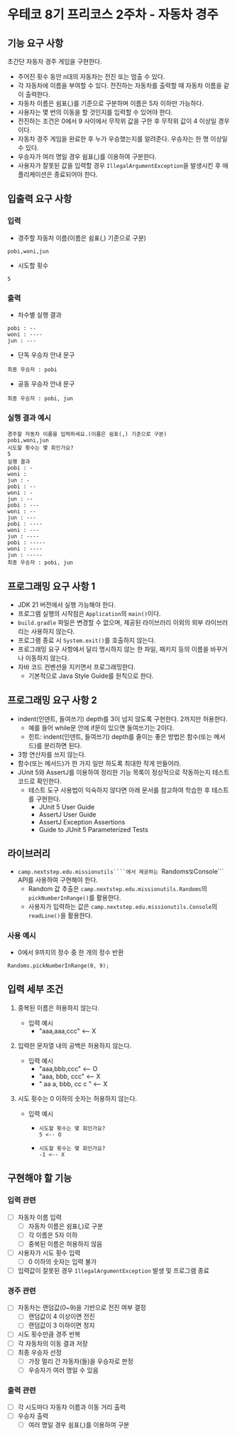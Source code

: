 # 우테코 8기 프리코스 2주차 - 자동차 경주
## 기능 요구 사항
초간단 자동자 경주 게임을 구현한다.

- 주어진 횟수 동안 n대의 자동차는 전진 또는 멈출 수 있다.
- 각 자동차에 이름을 부여할 수 있다. 전진하는 자동차를 출력할 때 자동차 이름을 같이 출력한다.
- 자동차 이름은 쉼표(,)를 기준으로 구분하며 이름은 5자 이하만 가능하다.
- 사용자는 몇 번의 이동을 할 것인지를 입력할 수 있어야 한다.
- 전진하는 조건은 0에서 9 사이에서 무작위 값을 구한 후 무작위 값이 4 이상일 경우이다.
- 자동차 경주 게임을 완료한 후 누가 우승했는지를 알려준다. 우승자는 한 명 이상일 수 있다.
- 우승자가 여러 명일 경우 쉼표(,)를 이용하여 구분한다.
- 사용자가 잘못된 값을 입력할 경우 ```IllegalArgumentException```을 발생시킨 후 애플리케이션은 종료되어야 한다.

## 입출력 요구 사항
### 입력
- 경주할 자동차 이름(이름은 쉼표(,) 기준으로 구분)
```
pobi,woni,jun
```
- 시도할 횟수
```
5
```
### 출력
- 차수별 실행 결과
```
pobi : --
woni : ----
jun : ---
```
- 단독 우승자 안내 문구
```
최종 우승자 : pobi
```
- 공동 우승자 안내 문구
```
최종 우승자 : pobi, jun
```
### 실행 결과 예시
```
경주할 자동차 이름을 입력하세요.(이름은 쉼표(,) 기준으로 구분)
pobi,woni,jun
시도할 횟수는 몇 회인가요?
5
실행 결과
pobi : -
woni : 
jun : -
pobi : --
woni : -
jun : --
pobi : ---
woni : --
jun : ---
pobi : ----
woni : ---
jun : ----
pobi : -----
woni : ----
jun : -----
최종 우승자 : pobi, jun
```

## 프로그래밍 요구 사항 1
- JDK 21 버전에서 실행 가능해야 한다.
- 프로그램 실행의 시작점은 ```Application```의 ```main()```이다.
- ```build.gradle``` 파일은 변경할 수 없으며, 제공된 라이브러리 이외의 외부 라이브러리는 사용하지 않는다.
- 프로그램 종료 시 ```System.exit()```를 호출하지 않는다.
- 프로그래밍 요구 사항에서 달리 명시하지 않는 한 파일, 패키지 등의 이름을 바꾸거나 이동하지 않는다.
- 자바 코드 컨벤션을 지키면서 프로그래밍한다.
  - 기본적으로 Java Style Guide를 원칙으로 한다.

## 프로그래밍 요구 사항 2
- indent(인덴트, 들여쓰기) depth를 3이 넘지 않도록 구현한다. 2까지만 허용한다.
  - 예를 들어 while문 안에 if문이 있으면 들여쓰기는 2이다.
  - 힌트: indent(인덴트, 들여쓰기) depth를 줄이는 좋은 방법은 함수(또는 메서드)를 분리하면 된다.
- 3항 연산자를 쓰지 않는다.
- 함수(또는 메서드)가 한 가지 일만 하도록 최대한 작게 만들어라.
- JUnit 5와 AssertJ를 이용하여 정리한 기능 목록이 정상적으로 작동하는지 테스트 코드로 확인한다.
  - 테스트 도구 사용법이 익숙하지 않다면 아래 문서를 참고하여 학습한 후 테스트를 구현한다.
    - JUnit 5 User Guide
    - AssertJ User Guide
    - AssertJ Exception Assertions
    - Guide to JUnit 5 Parameterized Tests
      
## 라이브러리
- ```camp.nextstep.edu.missionutils````에서 제공하는 ```Randoms``` 및 ```Console``` API를 사용하여 구현해야 한다.
  - Random 값 추출은 ```camp.nextstep.edu.missionutils.Randoms```의 ```pickNumberInRange()```를 활용한다.
  - 사용자가 입력하는 값은 ```camp.nextstep.edu.missionutils.Console```의 ```readLine()```을 활용한다.

### 사용 예시
- 0에서 9까지의 정수 중 한 개의 정수 반환
```
Randoms.pickNumberInRange(0, 9);
```
## 입력 세부 조건
1. 중복된 이름은 허용하지 않는다.
   - 입력 예시
     - "aaa,aaa,ccc"   <-- X
       
2. 입력한 문자열 내의 공백은 허용하지 않는다.
   - 입력 예시
     - "aaa,bbb,ccc"   <-- O
     - "aaa, bbb, ccc"   <-- X
     - "  aa a, bbb, cc c "   <-- X

3. 시도 횟수는 0 이하의 숫자는 허용하지 않는다.
   - 입력 예시
     - ```
       시도할 횟수는 몇 회인가요?
       5 <-- O
       ```
     - ```
       시도할 횟수는 몇 회인가요?
       -1 <-- X
       ```

## 구현해야 할 기능
### 입력 관련
- [ ] 자동차 이름 입력
  - [ ] 자동차 이름은 쉼표(,)로 구분
  - [ ] 각 이름은 5자 이하
  - [ ] 중복된 이름은 허용하지 않음
- [ ] 사용자가 시도 횟수 입력
  - [ ] 0 이하의 숫자는 입력 불가
- [ ] 입력값이 잘못된 경우 ```IllegalArgumentException``` 발생 및 프로그램 종료
     
### 경주 관련
- [ ] 자동차는 랜덤값(0~9)을 기반으로 전진 여부 결정
  - [ ] 랜덤값이 4 이상이면 전진
  - [ ] 랜덤값이 3 이하이면 정지
- [ ] 시도 횟수만큼 경주 반복
- [ ] 각 자동차의 이동 결과 저장
- [ ] 최종 우승자 선정
  - [ ] 가장 멀리 간 자동차(들)을 우승자로 판정
  - [ ] 우승자가 여러 명일 수 있음

### 출력 관련
- [ ] 각 시도마다 자동차 이름과 이동 거리 출력
- [ ] 우승자 출력
   - [ ] 여러 명일 경우 쉼표(,)를 이용하여 구분
